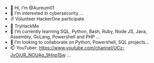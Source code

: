 - 👋 Hi, I’m @Aureum01
- 👀 I’m interested in cybersecurity ...
-  ✌  Volunteer HackerOne participate
- 🎁 TryHackMe
- 🌱 I’m currently learning SQL, Python, Bash, Ruby, Node JS, Java, Assembly, GoLang, Powershell and PHP ...
- 💞️ I’m looking to collaborate on Python, Powershell, SQL projects...
- 📫 YouTuber: https://www.youtube.com/channel/UCz-JvOjUR_NOUAg_9Hnp1Sw ...

<!---
Aureum01/Aureum01 is a ✨ special ✨ repository because its `README.md` (this file) appears on your GitHub profile.
You can click the Preview link to take a look at your changes.
--->
